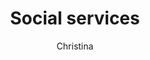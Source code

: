 ---
layout: post
title: Social services
author: Christina
section: resources
categories: [resources, christina]
audience: ''
keywords: ''
goals: ''
actions: ''
---